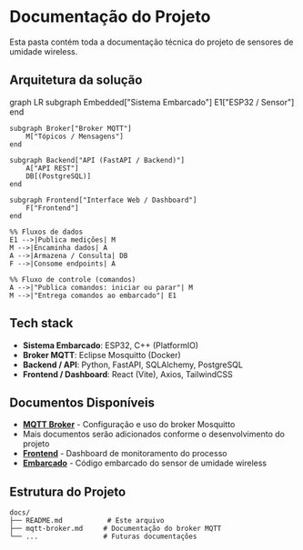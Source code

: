 # Documentação do Projeto

Esta pasta contém toda a documentação técnica do projeto de sensores de umidade wireless.

## Arquitetura da solução

graph LR
    subgraph Embedded["Sistema Embarcado"]
        E1["ESP32 / Sensor"]
    end

    subgraph Broker["Broker MQTT"]
        M["Tópicos / Mensagens"]
    end

    subgraph Backend["API (FastAPI / Backend)"]
        A["API REST"]
        DB[(PostgreSQL)]
    end

    subgraph Frontend["Interface Web / Dashboard"]
        F["Frontend"]
    end

    %% Fluxos de dados
    E1 -->|Publica medições| M
    M -->|Encaminha dados| A
    A -->|Armazena / Consulta| DB
    F -->|Consome endpoints| A

    %% Fluxo de controle (comandos)
    A -->|"Publica comandos: iniciar ou parar"| M
    M -->|"Entrega comandos ao embarcado"| E1

## Tech stack

- **Sistema Embarcado**: ESP32, C++ (PlatformIO)
- **Broker MQTT**: Eclipse Mosquitto (Docker)
- **Backend / API**: Python, FastAPI, SQLAlchemy, PostgreSQL
- **Frontend / Dashboard**: React (Vite), Axios, TailwindCSS

## Documentos Disponíveis

- [**MQTT Broker**](mqtt-broker.md) - Configuração e uso do broker Mosquitto
- Mais documentos serão adicionados conforme o desenvolvimento do projeto
- [**Frontend**](frontend.md) - Dashboard de monitoramento do processo
- [**Embarcado**](embarcado.md) - Código embarcado do sensor de umidade wireless

## Estrutura do Projeto

```
docs/
├── README.md           # Este arquivo
├── mqtt-broker.md     # Documentação do broker MQTT
└── ...                # Futuras documentações
```
